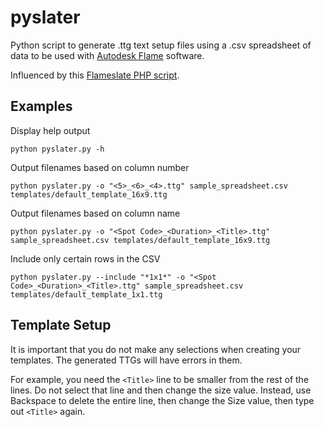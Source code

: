 # pyslater

Python script to generate .ttg text setup files using a .csv spreadsheet of data to be used with [Autodesk Flame](https://www.autodesk.com/products/flame) software.

Influenced by this [Flameslate PHP script](https://github.com/ManChicken1911/flameslater).

## Examples

Display help output
```
python pyslater.py -h
``` 

Output filenames based on column number
```
python pyslater.py -o "<5>_<6>_<4>.ttg" sample_spreadsheet.csv templates/default_template_16x9.ttg
```

Output filenames based on column name
```
python pyslater.py -o "<Spot Code>_<Duration>_<Title>.ttg" sample_spreadsheet.csv templates/default_template_16x9.ttg
```

Include only certain rows in the CSV
```
python pyslater.py --include "*1x1*" -o "<Spot Code>_<Duration>_<Title>.ttg" sample_spreadsheet.csv templates/default_template_1x1.ttg
```

## Template Setup

It is important that you do not make  any selections when creating your templates.  The generated TTGs will have errors in them.

For example, you need the `<Title>` line to be smaller from the rest of the lines.  Do not select that line and then change the size value.  Instead, use Backspace to delete the entire line, then change the Size value, then type out `<Title>` again.   
